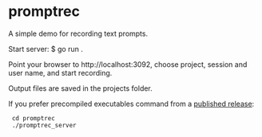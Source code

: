 # promptrec

A simple demo for recording text prompts.

Start server:
$ go run .

Point your browser to http://localhost:3092, choose project, session and user name, and start recording.

Output files are saved in the projects folder.

If you prefer precompiled executables command from a [published release](https://github.com/stts-se/tillstudpub/releases):

     cd promptrec
     ./promptrec_server
